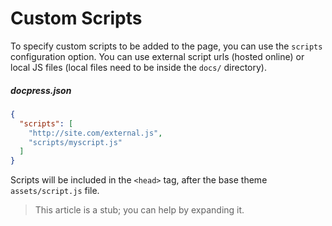 # Custom Scripts

To specify custom scripts to be added to the page, you can use the `scripts` configuration option.
You can use external script urls (hosted online) or local JS files (local files need to be inside the `docs/` directory).

##### docpress.json
<!-- {.file-heading} -->

```json
{
  "scripts": [
    "http://site.com/external.js",
    "scripts/myscript.js"
  ]
}
```

Scripts will be included in the `<head>` tag, after the base theme `assets/script.js` file.

> This article is a stub; you can help by expanding it.
